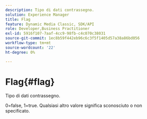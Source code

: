```yaml
---
description: Tipo di dati contrassegno.
solution: Experience Manager
title: Flag
feature: Dynamic Media Classic, SDK/API
role: Developer,Business Practitioner
exl-id: 5916f107-7aaf-4cc9-98fb-c4c070c38031
source-git-commit: 1ec8b59f442eb96c6c3f5f1405d57a38a86bd056
workflow-type: tm+mt
source-wordcount: '22'
ht-degree: 0%

---
```


# Flag{#flag}

Tipo di dati contrassegno.

0=false, 1=true. Qualsiasi altro valore significa sconosciuto o non specificato.
